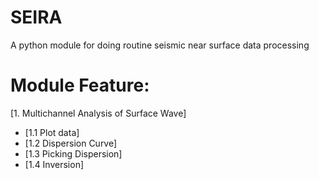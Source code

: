 # SEIRA
A python module for doing routine seismic near surface data processing

# Module Feature:
[1. Multichannel Analysis of Surface Wave]
  * [1.1 Plot data]
  * [1.2 Dispersion Curve]
  * [1.3 Picking Dispersion]
  * [1.4 Inversion]
